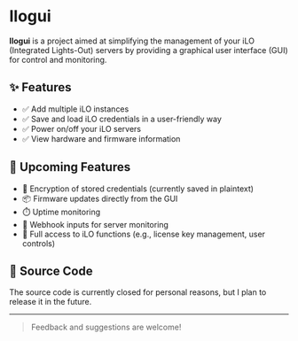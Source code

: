 # Ilogui

**Ilogui** is a project aimed at simplifying the management of your iLO (Integrated Lights-Out) servers by providing a graphical user interface (GUI) for control and monitoring.

## ✨ Features

- ✅ Add multiple iLO instances
- ✅ Save and load iLO credentials in a user-friendly way
- ✅ Power on/off your iLO servers
- ✅ View hardware and firmware information

## 🚧 Upcoming Features

- 🔐 Encryption of stored credentials (currently saved in plaintext)
- 📦 Firmware updates directly from the GUI
- ⏱️ Uptime monitoring
- 🔔 Webhook inputs for server monitoring
- 🔧 Full access to iLO functions (e.g., license key management, user controls)

## 📁 Source Code

The source code is currently closed for personal reasons, but I plan to release it in the future.

---

> Feedback and suggestions are welcome!
